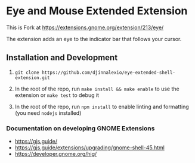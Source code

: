 # Eye and Mouse Extended Extension

This is Fork at <https://extensions.gnome.org/extension/213/eye/>

The extension adds an eye to the indicator bar that follows your cursor.

## Installation and Development

1. `git clone https://github.com/djinnalexio/eye-extended-shell-extension.git`

2. In the root of the repo, run `make install && make enable` to use the extension or `make test` to debug it

3. In the root of the repo, run `npm install` to enable linting and formatting (you need `nodejs` installed)

### Documentation on developing GNOME Extensions

* <https://gjs.guide/>
* <https://gjs.guide/extensions/upgrading/gnome-shell-45.html>
* <https://developer.gnome.org/hig/>
